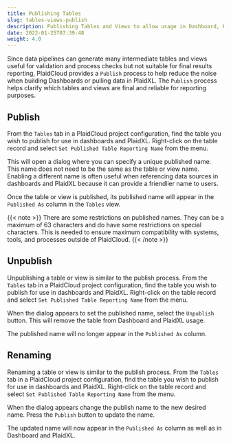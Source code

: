 ```yaml
---
title: Publishing Tables
slug: tables-views-publish
description: Publishing Tables and Views to allow usage in Dashboard, PlaidXL, and other external reporting
date: 2022-01-25T07:39:48
weight: 4.0
---
```



Since data pipelines can generate many intermediate tables and views useful for validation and process checks but not suitable for final results reporting, 
PlaidCloud provides a `Publish` process to help reduce the noise when building Dashboards or pulling data in PlaidXL.  The `Publish` process helps clarify 
which tables and views are final and reliable for reporting purposes.


## Publish

From the `Tables` tab in a PlaidCloud project configuration, find the table you wish to publish for use in dashboards and PlaidXL.  Right-click on the 
table record and select `Set Published Table Reporting Name` from the menu.

This will open a dialog where you can specify a unique published name.  This name does not need to be the same as the table or view name.  Enabling a different name 
is often useful when referencing data sources in dashboards and PlaidXL because it can provide a friendlier name to users.

Once the table or view is published, its published name will appear in the `Published As` column in the `Tables` view.

{{< note >}}
There are some restrictions on published names.  They can be a maximum of 63 characters and do have some restrictions on special characters.  This is
needed to ensure maximum compatibility with systems, tools, and processes outside of PlaidCloud.
{{< /note >}}


## Unpublish

Unpublishing a table or view is similar to the publish process.  From the `Tables` tab in a PlaidCloud project configuration, find the table you wish 
to publish for use in dashboards and PlaidXL.  Right-click on the table record and select `Set Published Table Reporting Name` from the menu.

When the dialog appears to set the published name, select the `Unpublish` button.  This will remove the table from Dashboard and PlaidXL usage.

The published name will no longer appear in the `Published As` column.


## Renaming 

Renaming a table or view is similar to the publish process.  From the `Tables` tab in a PlaidCloud project configuration, find the table you wish 
to publish for use in dashboards and PlaidXL.  Right-click on the table record and select `Set Published Table Reporting Name` from the menu.

When the dialog appears change the publish name to the new desired name. Press the `Publish` button to update the name.

The updated name will now appear in the `Published As` column as well as in Dashboard and PlaidXL.

